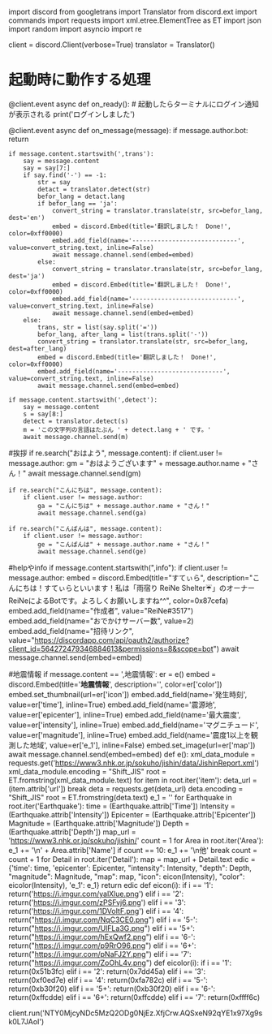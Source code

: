 import discord
from googletrans import Translator
from discord.ext import commands
import requests
import xml.etree.ElementTree as ET
import json
import random
import asyncio
import re



client = discord.Client(verbose=True)
translator = Translator()




# 起動時に動作する処理
@client.event
async def on_ready():
    # 起動したらターミナルにログイン通知が表示される
    print('ログインしました')


@client.event
async def on_message(message):
    if message.author.bot:
        return

    if message.content.startswith(',trans'):
        say = message.content
        say = say[7:]
        if say.find('-') == -1:
            str = say
            detact = translator.detect(str)
            befor_lang = detact.lang
            if befor_lang == 'ja':
                convert_string = translator.translate(str, src=befor_lang, dest='en')
                embed = discord.Embed(title='翻訳しました！　Done!', color=0xff0000)
                embed.add_field(name='-----------------------------', value=convert_string.text, inline=False)
                await message.channel.send(embed=embed)
            else:
                convert_string = translator.translate(str, src=befor_lang, dest='ja')
                embed = discord.Embed(title='翻訳しました！　Done!', color=0xff0000)
                embed.add_field(name='-----------------------------', value=convert_string.text, inline=False)
                await message.channel.send(embed=embed)
        else:
            trans, str = list(say.split('='))
            befor_lang, after_lang = list(trans.split('-'))
            convert_string = translator.translate(str, src=befor_lang, dest=after_lang)
            embed = discord.Embed(title='翻訳しました！　Done!', color=0xff0000)
            embed.add_field(name='-----------------------------', value=convert_string.text, inline=False)
            await message.channel.send(embed=embed)

    if message.content.startswith(',detect'):
        say = message.content
        s = say[8:]
        detect = translator.detect(s)
        m = 'この文字列の言語はたぶん ' + detect.lang + ' です。'
        await message.channel.send(m)


#挨拶
    if re.search("おはよう", message.content):
        if client.user != message.author:
            gm = "おはようございます" + message.author.name + "さん！"
            await message.channel.send(gm)

    if re.search("こんにちは", message.content):
        if client.user != message.author:
            ga = "こんにちは" + message.author.name + "さん！"
            await message.channel.send(ga)

    if re.search("こんばんは", message.content):
        if client.user != message.author:
            ge = "こんばんは" + message.author.name + "さん！"
            await message.channel.send(ge)


#helpやinfo
    if message.content.startswith(",info"):
        if client.user != message.author:
            embed = discord.Embed(title="すてぃら", description="こんにちは！すてぃらといいます！私は「雨宿り ReiNe Shelter:umbrella:」のオーナーReiNeによるBotです。よろしくお願いしますね^^", color=0x87cefa)
            embed.add_field(name="作成者", value="ReiNe#3517")
            embed.add_field(name="おでかけサーバー数", value=2)
            embed.add_field(name="招待リンク", value="https://discordapp.com/api/oauth2/authorize?client_id=564272479346884613&permissions=8&scope=bot")
            await message.channel.send(embed=embed)





#地震情報
    if message.content == ',地震情報':
        er = e()
        embed = discord.Embed(title='**地震情報**', description='', color=er['color'])
        embed.set_thumbnail(url=er['icon'])
        embed.add_field(name='発生時刻', value=er['time'], inline=True)
        embed.add_field(name='震源地', value=er['epicenter'], inline=True)
        embed.add_field(name='最大震度', value=er['intensity'], inline=True)
        embed.add_field(name='マグニチュード', value=er['magnitude'], inline=True)
        embed.add_field(name='震度1以上を観測した地域', value=er['e_1'], inline=False)
        embed.set_image(url=er['map'])
        await message.channel.send(embed=embed)
def e():
    xml_data_module = requests.get('https://www3.nhk.or.jp/sokuho/jishin/data/JishinReport.xml')
    xml_data_module.encoding = "Shift_JIS"
    root = ET.fromstring(xml_data_module.text)
    for item in root.iter('item'):
       deta_url = (item.attrib['url'])
       break
    deta = requests.get(deta_url)
    deta.encoding = "Shift_JIS"
    root = ET.fromstring(deta.text)
    e_1 = ''
    for Earthquake in root.iter('Earthquake'):
        time = (Earthquake.attrib['Time'])
        Intensity = (Earthquake.attrib['Intensity'])
        Epicenter = (Earthquake.attrib['Epicenter'])
        Magnitude = (Earthquake.attrib['Magnitude'])
        Depth = (Earthquake.attrib['Depth'])
        map_url = 'https://www3.nhk.or.jp/sokuho/jishin/'
        count = 1
    for Area in root.iter('Area'):
        e_1 += '\n' + Area.attrib['Name']
        if count == 10:
            e_1 += '\n他'
            break
        count = count + 1
    for Detail in root.iter('Detail'):
        map = map_url + Detail.text
        edic = {'time': time, 'epicenter': Epicenter, "intensity": Intensity, "depth": Depth, "magnitude": Magnitude, "map": map, "icon": eicon(Intensity), "color": eicolor(Intensity), 'e_1': e_1}
        return edic
def eicon(i):
    if i == '1':
        return('https://i.imgur.com/yalXlue.png')
    elif i == '2':
        return('https://i.imgur.com/zPSFvj6.png')
    elif i == '3':
        return('https://i.imgur.com/1DVoItF.png')
    elif i == '4':
        return("https://i.imgur.com/NqC3CE0.png")
    elif i == '5-':
        return("https://i.imgur.com/UlFLa3G.png")
    elif i == '5+':
        return("https://i.imgur.com/hExQwf2.png")
    elif i == '6-':
        return("https://i.imgur.com/p9RrO96.png")
    elif i == '6+':
        return("https://i.imgur.com/pNaFJ2Y.png")
    elif i == '7':
        return("https://i.imgur.com/ZoOhL4v.png")
def eicolor(i):
    if i == '1':
        return(0x51b3fc)
    elif i == '2':
        return(0x7dd45a)
    elif i == '3':
        return(0xf0ed7e)
    elif i == '4':
        return(0xfa782c)
    elif i == '5-':
        return(0xb30f20)
    elif i == '5+':
        return(0xb30f20)
    elif i == '6-':
        return(0xffcdde)
    elif i == '6+':
        return(0xffcdde)
    elif i == '7':
        return(0xffff6c)







client.run('NTY0MjcyNDc5MzQ2ODg0NjEz.XfjCrw.AQSxeN92qYE1x97Xg9sk0L7JAoI')
